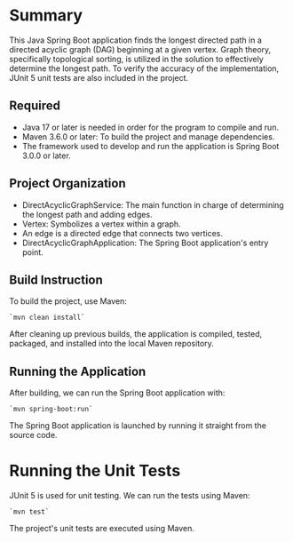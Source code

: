 # Summary


This Java Spring Boot application finds the longest directed path in a directed acyclic graph (DAG) beginning at a given vertex. Graph theory, specifically topological sorting, is utilized in the solution to effectively determine the longest path. To verify the accuracy of the implementation, JUnit 5 unit tests are also included in the project.

## Required 
* Java 17 or later is needed in order for the program to compile and run.
* Maven 3.6.0 or later: To build the project and manage dependencies.
* The framework used to develop and run the application is Spring Boot 3.0.0 or later.

## Project Organization
* DirectAcyclicGraphService: The main function in charge of determining the longest path and adding edges.
* Vertex: Symbolizes a vertex within a graph.
* An edge is a directed edge that connects two vertices.
* DirectAcyclicGraphApplication: The Spring Boot application's entry point.


## Build Instruction
To build the project, use Maven:




    `mvn clean install`

After cleaning up previous builds, the application is compiled, tested, packaged, and installed into the local Maven repository.


## Running the Application
After building, we can run the Spring Boot application with:

    `mvn spring-boot:run`

The Spring Boot application is launched by running it straight from the source code.


# Running the  Unit Tests
JUnit 5 is used for unit testing. We can run the tests using Maven:

    `mvn test`

The project's unit tests are executed using Maven.
